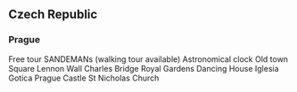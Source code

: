 ## Czech Republic

### Prague
Free tour SANDEMANs (walking tour available)
Astronomical clock
Old town Square
Lennon Wall
Charles Bridge
Royal Gardens
Dancing House
Iglesia Gotica
Prague Castle
St Nicholas Church